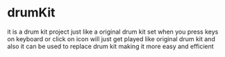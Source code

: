 # drumKit
it is a drum kit project just like a original drum kit set when you press keys on keyboard or click on icon will just get played like original drum kit and also it can be used to replace drum kit making it more easy and efficient 
